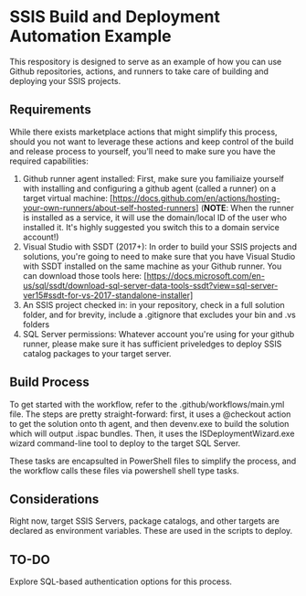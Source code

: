 # SSIS Build and Deployment Automation Example

This respository is designed to serve as an example of how you can use Github repositories, actions, and runners to take care of building and deploying your SSIS projects.

## Requirements

While there exists marketplace actions that might simplify this process, should you not want to leverage these actions and keep control of the build and release process to yourself, you'll need to make sure you have the required capabilities:

1. Github runner agent installed: First, make sure you familiaize yourself with installing and configuring a github agent (called a runner) on a target virtual machine: [https://docs.github.com/en/actions/hosting-your-own-runners/about-self-hosted-runners]  (**NOTE**: When the runner is installed as a service, it will use the domain/local ID of the user who installed it. It's highly suggested you switch this to a domain service account!)
2. Visual Studio with SSDT (2017+): In order to build your SSIS projects and solutions, you're going to need to make sure that you have Visual Studio with SSDT installed on the same machine as your Github runner. You can download those tools here: [https://docs.microsoft.com/en-us/sql/ssdt/download-sql-server-data-tools-ssdt?view=sql-server-ver15#ssdt-for-vs-2017-standalone-installer]
3. An SSIS project checked in: in your repository, check in a full solution folder, and for brevity, include a .gitignore that excludes your bin and .vs folders
4. SQL Server permissions: Whatever account you're using for your github runner, please make sure it has sufficient priveledges to deploy SSIS catalog packages to your target server.

## Build Process

To get started with the workflow, refer to the .github/workflows/main.yml file. The steps are pretty straight-forward: first, it uses a @checkout action to get the solution onto th agent, and then devenv.exe to build the solution which will output .ispac bundles. Then, it uses the ISDeploymentWizard.exe wizard command-line tool to deploy to the target SQL Server.

These tasks are encapsulted in PowerShell files to simplify the process, and the workflow calls these files via powershell shell type tasks.

## Considerations

Right now, target SSIS Servers, package catalogs, and other targets are declared as environment variables. These are used in the scripts to deploy.

## TO-DO

Explore SQL-based authentication options for this process.